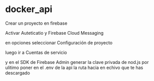 # docker_api

Crear un proyecto en firebase

Activar Auteticatio y Firebase Cloud Messaging

en opciones seleccionar Configuración de proyecto

luego ir a Cuentas de servicio

y en el SDK de Firebase Admin generar la clave privada de nod.js 
por ulitimo poner en el .env de la api la ruta hacia en echivo que te has descargado
